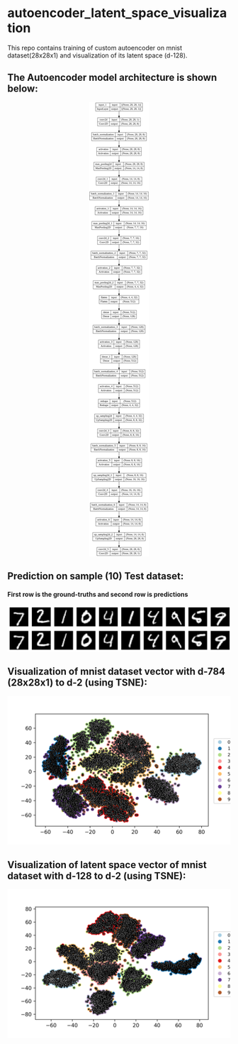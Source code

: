 # autoencoder_latent_space_visualization

This repo contains training of custom autoencoder on mnist dataset(28x28x1) and visualization of its latent space (d-128).

## The Autoencoder model architecture is shown below:
<p align="center">
  <img src="https://github.com/tshr-d-dragon/autoencoder_latent_space_visualization/blob/main/images/autoencoder_model.png?raw=true" alt="Autoencoder"/>
</p>

## Prediction on sample (10) Test dataset: 
#### First row is the ground-truths and second row is predictions
![Image1](https://github.com/tshr-d-dragon/autoencoder_latent_space_visualization/blob/main/images/prediction.png)

## Visualization of mnist dataset vector with d-784 (28x28x1) to d-2 (using TSNE):
![Image2](https://github.com/tshr-d-dragon/autoencoder_latent_space_visualization/blob/main/images/original/img_784_tsne_perplexity_50.png)

## Visualization of latent space vector of mnist dataset with d-128 to d-2 (using TSNE):
![Image3](https://github.com/tshr-d-dragon/autoencoder_latent_space_visualization/blob/main/images/latent_space_vector/img_128_tsne_perplexity_50.png)
